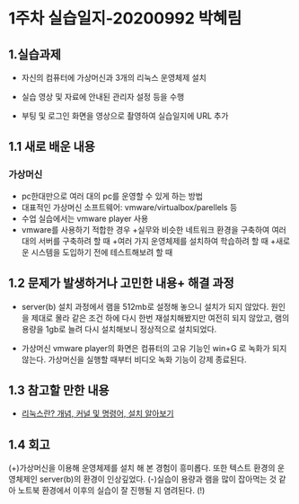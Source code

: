 # 1주차 실습일지-20200992 박혜림

## 1.실습과제

  * 자신의 컴퓨터에 가상머신과 3개의 리눅스 운영체제 설치

  * 실습 영상 및 자료에 안내된 관리자 설정 등을 수행

  * 부팅 및 로그인 화면을 영상으로 촬영하여 실습일지에 URL 추가

## 1.1 새로 배운 내용
### 가상머신 
  * pc한대만으로 여러 대의 pc를 운영할 수 있게 하는 방법
  * 대표적인 가상머신 소프트웨어: vmware/virtualbox/parellels 등
  * 수업 실습에서는 vmware player 사용
  * vmware를 사용하기 적합한 경우
    +실무와 비슷한 네트워크 환경을 구축하여 여러 대의 서버를 구축하려 할 때
    +여러 가지 운영체제를 설치하여 학습하려 할 때
    +새로운 시스템을 도입하기 전에 테스트해보려 할 때

## 1.2 문제가 발생하거나 고민한 내용+ 해결 과정

  * server(b) 설치 과정에서 램을 512mb로 설정해 놓으니 설치가 되지 않았다. 원인을 제대로 몰라 같은 조건 하에 다시 한번 재설치해봤지만 여전히 되지 않았고, 
  램의 용량을 1gb로 늘려 다시 설치해보니 정상적으로 설치되었다.

  * 가상머신 vmware player의 화면은 컴퓨터의 고유 기능인 win+G 로 녹화가 되지 않는다. 가상머신을 실행할 때부터 비디오 녹화 기능이 강제 종료된다.

## 1.3 참고할 만한 내용
  * [리눅스란? 개념, 커널 및 명령어, 설치 알아보기](https://www.redhat.com/ko/topics/linux/what-is-linux) 

## 1.4 회고

 (+)가상머신을 이용해 운영체제를 설치 해 본 경험이 흥미롭다. 
 또한 텍스트 환경의 운영체제인 server(b)의 환경이 인상깊었다.
 (-)실습이 용량과 램을 많이 잡아먹는 것 같아 노트북 환경에서 이후의 실습이 잘 진행될 지 염려된다.
 (!) 
